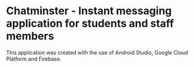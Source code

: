 # Chatminster - Instant messaging application for students and staff members

This application was created with the use of Android Studio, Google Cloud Platform and Firebase.
